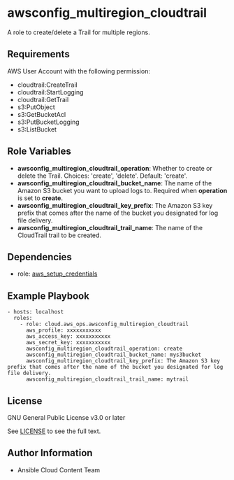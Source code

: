 awsconfig_multiregion_cloudtrail
==================

A role to create/delete a Trail for multiple regions.

Requirements
------------

AWS User Account with the following permission:

* cloudtrail:CreateTrail
* cloudtrail:StartLogging
* cloudtrail:GetTrail
* s3:PutObject
* s3:GetBucketAcl
* s3:PutBucketLogging
* s3:ListBucket

Role Variables
--------------

* **awsconfig_multiregion_cloudtrail_operation**: Whether to create or delete the Trail. Choices: 'create', 'delete'. Default: 'create'.
* **awsconfig_multiregion_cloudtrail_bucket_name**: The name of the Amazon S3 bucket you want to upload logs to. Required when **operation** is set to **create**.
* **awsconfig_multiregion_cloudtrail_key_prefix**: The Amazon S3 key prefix that comes after the name of the bucket you designated for log file delivery.
* **awsconfig_multiregion_cloudtrail_trail_name**: The name of the CloudTrail trail to be created.

Dependencies
------------

- role: [aws_setup_credentials](../aws_setup_credentials/README.md)

Example Playbook
----------------

    - hosts: localhost
      roles:
        - role: cloud.aws_ops.awsconfig_multiregion_cloudtrail
          aws_profile: xxxxxxxxxxx
          aws_access_key: xxxxxxxxxxx
          aws_secret_key: xxxxxxxxxxx
          awsconfig_multiregion_cloudtrail_operation: create
          awsconfig_multiregion_cloudtrail_bucket_name: mys3bucket
          awsconfig_multiregion_cloudtrail_key_prefix: The Amazon S3 key prefix that comes after the name of the bucket you designated for log file delivery.
          awsconfig_multiregion_cloudtrail_trail_name: mytrail

License
-------

GNU General Public License v3.0 or later

See [LICENSE](https://github.com/ansible-collections//cloud.aws_ops/blob/main/LICENSE) to see the full text.

Author Information
------------------

- Ansible Cloud Content Team